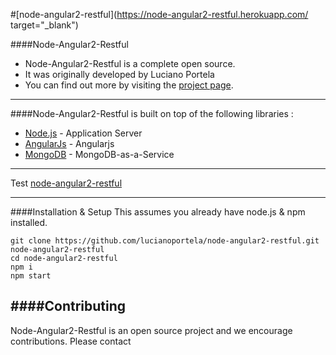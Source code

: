 #[node-angular2-restful](https://node-angular2-restful.herokuapp.com/ target="_blank")

####Node-Angular2-Restful

* Node-Angular2-Restful is a complete open source.  
* It was originally developed by Luciano Portela
* You can find out more by visiting the [project page](https://node-angular2-restful.herokuapp.com/).


***

####Node-Angular2-Restful is built on top of the following libraries :

* [Node.js](http://nodejs.org/) - Application Server
* [AngularJs](https://angularjs.org/) - Angularjs
* [MongoDB](https://www.mongodb.com/) - MongoDB-as-a-Service

***

Test [node-angular2-restful](https://node-angular2-restful.herokuapp.com/) 

***

####Installation & Setup
This assumes you already have node.js & npm installed.
```
git clone https://github.com/lucianoportela/node-angular2-restful.git node-angular2-restful
cd node-angular2-restful
npm i
npm start
```


####Contributing
---

Node-Angular2-Restful is an open source project and we encourage contributions. Please contact